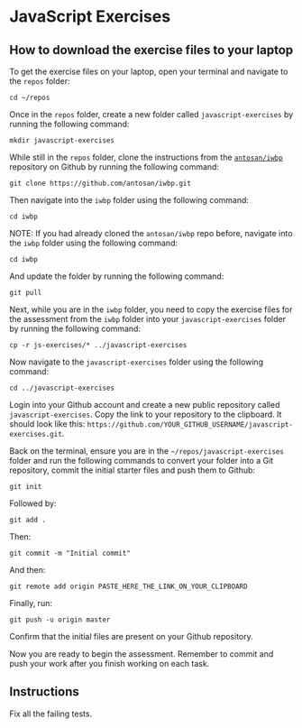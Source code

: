 # JavaScript Exercises

## How to download the exercise files to your laptop

To get the exercise files on your laptop, open your terminal and navigate to the `repos` folder:

```
cd ~/repos
```

Once in the `repos` folder, create a new folder called `javascript-exercises` by running the following command:

```
mkdir javascript-exercises
```

While still in the `repos` folder, clone the instructions from the [`antosan/iwbp`](https://github.com/antosan/iwbp) repository on Github by running the following command:

```
git clone https://github.com/antosan/iwbp.git
```

Then navigate into the `iwbp` folder using the following command:

```
cd iwbp
```

NOTE: If you had already cloned the `antosan/iwbp` repo before, navigate into the `iwbp` folder using the following command:

```
cd iwbp
```

And update the folder by running the following command:

```
git pull
```

Next, while you are in the `iwbp` folder, you need to copy the exercise files for the assessment from the `iwbp` folder into your `javascript-exercises` folder by running the following command:

```
cp -r js-exercises/* ../javascript-exercises
```

Now navigate to the `javascript-exercises` folder using the following command:

```
cd ../javascript-exercises
```

Login into your Github account and create a new public repository called `javascript-exercises`. Copy the link to your repository to the clipboard. It should look like this: `https://github.com/YOUR_GITHUB_USERNAME/javascript-exercises.git`.

Back on the terminal, ensure you are in the `~/repos/javascript-exercises` folder and run the following commands to convert your folder into a Git repository, commit the initial starter files and push them to Github:

```
git init
```

Followed by:

```
git add .
```

Then:

```
git commit -m "Initial commit"
```

And then:

```
git remote add origin PASTE_HERE_THE_LINK_ON_YOUR_CLIPBOARD
```

Finally, run:

```
git push -u origin master
```

Confirm that the initial files are present on your Github repository.

Now you are ready to begin the assessment. Remember to commit and push your work after you finish working on each task.

## Instructions

Fix all the failing tests.